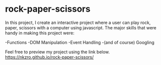 # rock-paper-scissors
In this project, I create an interactive project where a user can play rock, paper, scissors with a computer using javascript. The major skills 
that were handy in making this project were:

-Functions
-DOM Manipulation
-Event Handling
-(and of course) Googling

Feel free to preview my project using the link below.
 https://nkzro.github.io/rock-paper-scissors/
